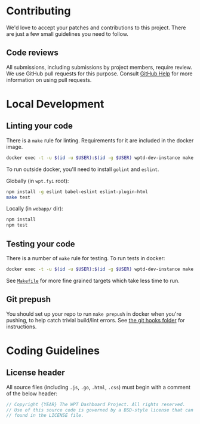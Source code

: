 # Contributing

We'd love to accept your patches and contributions to this project. There are
just a few small guidelines you need to follow.

## Code reviews

All submissions, including submissions by project members, require review. We
use GitHub pull requests for this purpose. Consult
[GitHub Help](https://help.github.com/articles/about-pull-requests/) for more
information on using pull requests.

# Local Development

## Linting your code

There is a `make` rule for linting. Requirements for it are included in the docker image.

```sh
docker exec -t -u $(id -u $USER):$(id -g $USER) wptd-dev-instance make lint
```

To run outside docker, you'll need to install `golint` and `eslint`.

Globally (in `wpt.fyi` root):
```sh
npm install -g eslint babel-eslint eslint-plugin-html
make test
```

Locally (in `webapp/` dir):
```sh
npm install
npm test
```

## Testing your code

There is a number of `make` rule for testing. To run tests in docker:

```sh
docker exec -t -u $(id -u $USER):$(id -g $USER) wptd-dev-instance make test
```

See [`Makefile`](/Makefile) for more fine grained targets which take less time to run.

## Git prepush

You should set up your repo to run `make prepush` in docker when you're pushing, to help catch trivial build/lint errors.
See [the git hooks folder](/git/hooks) for instructions.

# Coding Guidelines

## License header

All source files (including `.js`, `.go`, `.html`, `.css`) must begin with a comment of the below header:

```go
// Copyright {YEAR} The WPT Dashboard Project. All rights reserved.
// Use of this source code is governed by a BSD-style license that can be
// found in the LICENSE file.
```
